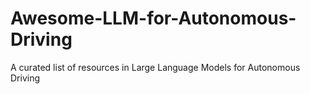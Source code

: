 # Awesome-LLM-for-Autonomous-Driving
A curated list of resources in Large Language Models for Autonomous Driving
